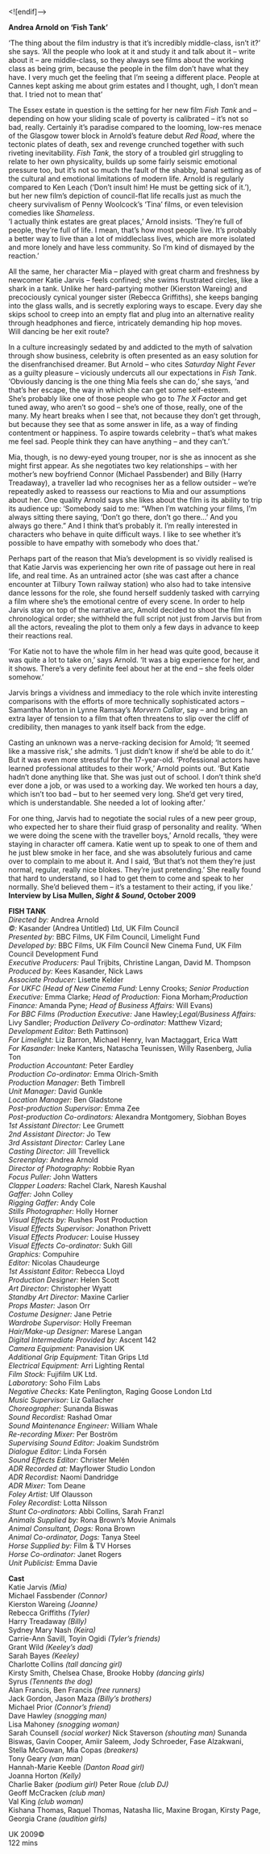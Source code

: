 
<![endif]-->

**Andrea Arnold on ‘Fish Tank’**

‘The thing about the film industry is that it’s incredibly middle-class, isn’t it?’ she says. ‘All the people who look at it and study it and talk about it – write about it – are middle-class, so they always see films about the working class as being grim, because the people in the film don’t have what they have. I very much get the feeling that I’m seeing a different place. People at Cannes kept asking me about grim estates and I thought, ugh, I don’t mean that. I tried not to mean that’

The Essex estate in question is the setting for her new film _Fish Tank_ and – depending on how your sliding scale of poverty is calibrated – it’s not so bad, really. Certainly it’s paradise compared to the looming, low-res menace of the Glasgow tower block in Arnold’s feature debut _Red Road_, where the tectonic plates of death, sex and revenge crunched together with such riveting inevitability. _Fish Tank_, the story of a troubled girl struggling to relate to her own physicality, builds up some fairly seismic emotional pressure too, but it’s not so much the fault of the shabby, banal setting as of the cultural and emotional limitations of modern life. Arnold is regularly compared to Ken Leach (‘Don’t insult him! He must be getting sick of it.’), but her new film’s depiction of council-flat life recalls just as much the cheery survivalism of Penny Woolcock’s ‘Tina’ films, or even television comedies like _Shameless_.  
‘I actually think estates are great places,’ Arnold insists. ‘They’re full of people, they’re full of life. I mean, that’s how most people live. It’s probably a better way to live than a lot of middleclass lives, which are more isolated and more lonely and have less community. So I’m kind of dismayed by the reaction.’

All the same, her character Mia – played with great charm and freshness by newcomer Katie Jarvis – feels confined; she swims frustrated circles, like a shark in a tank. Unlike her hard-partying mother (Kierston Wareing) and precociously cynical younger sister (Rebecca Griffiths), she keeps banging into the glass walls, and is secretly exploring ways to escape. Every day she skips school to creep into an empty flat and plug into an alternative reality through headphones and fierce, intricately demanding hip hop moves.  
Will dancing be her exit route?

In a culture increasingly sedated by and addicted to the myth of salvation through show business, celebrity is often presented as an easy solution for the disenfranchised dreamer. But Arnold – who cites _Saturday Night Fever_ as a guilty pleasure – viciously undercuts all our expectations in _Fish Tank_. ‘Obviously dancing is the one thing Mia feels she can do,’ she says, ‘and that’s her escape, the way in which she can get some self-esteem.  
She’s probably like one of those people who go to _The X Factor_ and get tuned away, who aren’t so good – she’s one of those, really, one of the many. My heart breaks when I see that, not because they don’t get through, but because they see that as some answer in life, as a way of finding contentment or happiness. To aspire towards celebrity – that’s what makes me feel sad. People think they can have anything – and they can’t.’

Mia, though, is no dewy-eyed young trouper, nor is she as innocent as she might first appear. As she negotiates two key relationships – with her mother’s new boyfriend Connor (Michael Passbender) and Billy (Harry Treadaway), a traveller lad who recognises her as a fellow outsider – we’re repeatedly asked to reassess our reactions to Mia and our assumptions about her. One quality Arnold says she likes about the film is its ability to trip its audience up: ‘Somebody said to me: “When I’m watching your films, I’m always sitting there saying, ‘Don’t go there, don’t go there...’ And you always go there.” And I think that’s probably it. I’m really interested in characters who behave in quite difficult ways. I like to see whether it’s possible to have empathy with somebody who does that.’

Perhaps part of the reason that Mia’s development is so vividly realised is that Katie Jarvis was experiencing her own rite of passage out here in real life, and real time. As an untrained actor (she was cast after a chance encounter at Tilbury Town railway station) who also had to take intensive dance lessons for the role, she found herself suddenly tasked with carrying a film where she’s the emotional centre of every scene. In order to help Jarvis stay on top of the narrative arc, Amold decided to shoot the film in chronological order; she withheld the full script not just from Jarvis but from all the actors, revealing the plot to them only a few days in advance to keep their reactions real.

‘For Katie not to have the whole film in her head was quite good, because it was quite a lot to take on,’ says Arnold. ‘It was a big experience for her, and it shows. There’s a very definite feel about her at the end – she feels older somehow.’

Jarvis brings a vividness and immediacy to the role which invite interesting comparisons with the efforts of more technically sophisticated actors – Samantha Morton in Lynne Ramsay’s _Morvern Callar_, say – and bring an extra layer of tension to a film that often threatens to slip over the cliff of credibility, then manages to yank itself back from the edge.

Casting an unknown was a nerve-racking decision for Amold; ‘It seemed like a massive risk,’ she admits. ‘I just didn’t know if she’d be able to do it.’ But it was even more stressful for the 17-year-old. ‘Professional actors have learned professional attitudes to their work,’ Arnold points out. ‘But Katie hadn’t done anything like that. She was just out of school. I don’t think she’d ever done a job, or was used to a working day. We worked ten hours a day, which isn’t too bad – but to her seemed very long. She’d get very tired, which is understandable. She needed a lot of looking after.’

For one thing, Jarvis had to negotiate the social rules of a new peer group, who expected her to share their fluid grasp of personality and reality. ‘When we were doing the scene with the traveller boys,’ Arnold recalls, ‘they were staying in character off camera. Katie went up to speak to one of them and he just blew smoke in her face, and she was absolutely furious and came over to complain to me about it. And I said, ‘But that’s not them they’re just normal, regular, really nice blokes. They’re just pretending.’ She really found that hard to understand, so I had to get them to come and speak to her normally. She’d believed them – it’s a testament to their acting, if you like.’<br>
**Interview by Lisa Mullen, _Sight & Sound_, October 2009**<br>

**FISH TANK**<br>
_Directed by:_ Andrea Arnold<br>
_©:_ Kasander (Andrea Untitled) Ltd, UK Film Council<br>
_Presented by:_ BBC Films, UK Film Council, Limelight Fund<br>
_Developed by:_ BBC Films, UK Film Council New Cinema Fund, UK Film Council Development Fund<br>
_Executive Producers:_ Paul Trijbits, Christine Langan, David M. Thompson<br>
_Produced by:_ Kees Kasander, Nick Laws<br>
_Associate Producer:_ Lisette Kelder<br>
_For UKFC (Head of New Cinema Fund:_ Lenny Crooks; _Senior Production Executive:_ Emma Clarke; _Head of Production:_ Fiona Morham;_Production Finance:_ Amanda Pyne; _Head of Business Affairs:_ Will Evans)<br>
_For BBC Films (Production Executive:_ Jane Hawley;_Legal/Business Affairs:_ Livy Sandler; _Production Delivery Co-ordinator:_ Matthew Vizard; _Development Editor:_ Beth Pattinson)<br>
_For Limelight:_ Liz Barron, Michael Henry, Ivan Mactaggart, Erica Watt<br>
_For Kasander:_ Ineke Kanters, Natascha Teunissen, Willy Rasenberg, Julia Ton<br>
_Production Accountant:_ Peter Eardley<br>
_Production Co-ordinator:_ Emma Olrich-Smith<br>
_Production Manager:_ Beth Timbrell<br>
_Unit Manager:_ David Gunkle<br>
_Location Manager:_ Ben Gladstone<br>
_Post-production Supervisor:_ Emma Zee<br>
_Post-production Co-ordinators:_ Alexandra Montgomery, Siobhan Boyes<br>
_1st Assistant Director:_ Lee Grumett<br>
_2nd Assistant Director:_ Jo Tew<br>
_3rd Assistant Director:_ Carley Lane<br>
_Casting Director:_ Jill Trevellick<br>
_Screenplay:_ Andrea Arnold<br>
_Director of Photography:_ Robbie Ryan<br>
_Focus Puller:_ John Watters<br>
_Clapper Loaders:_ Rachel Clark, Naresh Kaushal<br>
_Gaffer:_ John Colley<br>
_Rigging Gaffer:_ Andy Cole<br>
_Stills Photographer:_ Holly Horner<br>
_Visual Effects by:_ Rushes Post Production<br>
_Visual Effects Supervisor:_ Jonathon Privett<br>
_Visual Effects Producer:_ Louise Hussey<br>
_Visual Effects Co-ordinator:_ Sukh Gill<br>
_Graphics:_ Compuhire<br>
_Editor:_ Nicolas Chaudeurge<br>
_1st Assistant Editor:_ Rebecca Lloyd<br>
_Production Designer:_ Helen Scott<br>
_Art Director:_ Christopher Wyatt<br>
_Standby Art Director:_ Maxine Carlier<br>
_Props Master:_ Jason Orr<br>
_Costume Designer:_ Jane Petrie<br>
_Wardrobe Supervisor:_ Holly Freeman<br>
_Hair/Make-up Designer:_ Marese Langan<br>
_Digital Intermediate Provided by:_ Ascent 142<br>
_Camera Equipment:_ Panavision UK<br>
_Additional Grip Equipment:_ Titan Grips Ltd<br>
_Electrical Equipment:_ Arri Lighting Rental<br>
_Film Stock:_ Fujifilm UK Ltd.<br>
_Laboratory:_ Soho Film Labs<br>
_Negative Checks:_ Kate Penlington, Raging Goose London Ltd<br>
_Music Supervisor:_ Liz Gallacher<br>
_Choreographer:_ Sunanda Biswas<br>
_Sound Recordist:_ Rashad Omar<br>
_Sound Maintenance Engineer:_ William Whale<br>
_Re-recording Mixer:_ Per Boström<br>
_Supervising Sound Editor:_ Joakim Sundström<br>
_Dialogue Editor:_ Linda Forsén<br>
_Sound Effects Editor:_ Christer Melén<br>
_ADR Recorded at:_ Mayflower Studio London<br>
_ADR Recordist:_ Naomi Dandridge<br>
_ADR Mixer:_ Tom Deane<br>
_Foley Artist:_ Ulf Olausson<br>
_Foley Recordist:_ Lotta Nilsson<br>
_Stunt Co-ordinators:_ Abbi Collins, Sarah Franzl<br>
_Animals Supplied by:_ Rona Brown’s Movie Animals<br>
_Animal Consultant, Dogs:_ Rona Brown<br>
_Animal Co-ordinator, Dogs:_ Tanya Steel<br>
_Horse Supplied by:_ Film & TV Horses<br>
_Horse Co-ordinator:_ Janet Rogers<br>
_Unit Publicist:_ Emma Davie<br>

**Cast**<br>
Katie Jarvis _(Mia)_<br>
Michael Fassbender _(Connor)_<br>
Kierston Wareing _(Joanne)_<br>
Rebecca Griffiths _(Tyler)_<br>
Harry Treadaway _(Billy)_<br>
Sydney Mary Nash _(Keira)_<br>
Carrie-Ann Savill, Toyin Ogidi _(Tyler’s friends)_<br>
Grant Wild _(Keeley’s dad)_<br>
Sarah Bayes _(Keeley)_<br>
Charlotte Collins _(tall dancing girl)_<br>
Kirsty Smith, Chelsea Chase, Brooke Hobby _(dancing girls)_<br>
Syrus _(Tennents the dog)_<br>
Alan Francis, Ben Francis _(free runners)_<br>
Jack Gordon, Jason Maza _(Billy’s brothers)_<br>
Michael Prior _(Connor’s friend)_<br>
Dave Hawley _(snogging man)_<br>
Lisa Mahoney _(snogging woman)_<br>
Sarah Counsell _(social worker)_
Nick Staverson _(shouting man)_
Sunanda Biswas, Gavin Cooper, Amiir Saleem, Jody Schroeder, Fase Alzakwani, Stella McGowan, Mia Copas _(breakers)_<br>
Tony Geary _(van man)_<br>
Hannah-Marie Keeble _(Danton Road girl)_<br>
Joanna Horton _(Kelly)_<br>
Charlie Baker _(podium girl)_
Peter Roue _(club DJ)_<br>
Geoff McCracken _(club man)_<br>
Val King _(club woman)_<br>
Kishana Thomas, Raquel Thomas, Natasha Ilic, Maxine Brogan, Kirsty Page, Georgia Crane _(audition girls)_<br>

UK 2009©<br>
122 mins<br>
<!--stackedit_data:
eyJoaXN0b3J5IjpbMTI2NDkzMDQ3OCwtMTc1MjAxMzU5Miw2OT
c3NTk5NzZdfQ==
-->